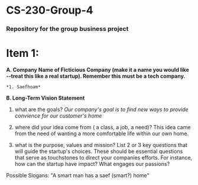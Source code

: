 # CS-230-Group-4
### Repository for the group business project
# Item 1:

**A. Company Name of Ficticious Company (make it a name you would like --treat this like a real startup). Remember this must be a tech company.**
    
    *1. Saefhoam*
    
**B. Long-Term Vision Statement**
   
   1. what are the goals?
        *Our company's goal is to find new ways to provide convience for our customer's home* 
   
   2. where did your idea come from ( a class, a job, a need)?
      This idea came from the need of wanting a more comfortable life within our own home. 
    
   3. what is the purpose, values and mission? List 2 or 3 key questions that will guide the startup's choices. These should be essential questions that serve as touchstones to         direct your companies efforts. For instance, how can the startup have impact? What engages our passions?


Possible Slogans: 
"A smart man has a saef (smart?) home"
